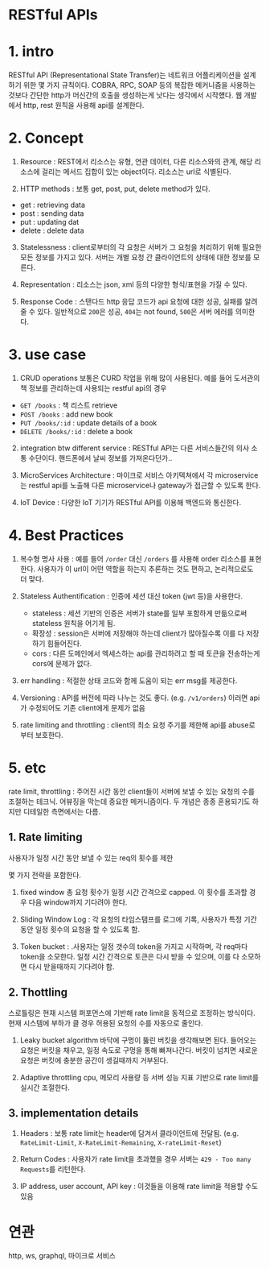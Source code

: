 # RESTful APIs

#
# 1. intro
RESTful API (Representational State Transfer)는 네트워크
어플리케이션을 설계하기 위한 몇 가지 규칙이다. COBRA, RPC, SOAP 등의 복잡한 메커니즘을
사용하는 것보다 간단한 http가 머신간의 호출을 생성하는게 낫다는 생각에서 시작헀다.
웹 개발에서 http, rest 원칙을 사용해 api를 설계한다.

#
# 2. Concept

1. Resource : REST에서 리소스는 유형, 연관 데이터, 다른 리소스와의 관계, 해당 리소스에 걸리는 메서드 집합이 있는 object이다. 리소스는 url로 식별된다.

2. HTTP methods : 보통 get, post, put, delete method가 있다.
- get : retrieving data
- post : sending data
- put : updating dat
- delete : delete data

3. Statelessness : client로부터의 각 요청은 서버가 그 요청을 처리하기 위해 필요한 모든 정보를 가지고 있다. 서버는 개별 요청 간 클라이언트의 상태에 대한 정보를 모른다.

4. Representation : 리소스는 json, xml 등의 다양한 형식/표현을 가질 수 있다.

5. Response Code : 스탠다드 http 응답 코드가 api 요청에 대한 성공, 실패를 알려줄 수 있다. 일반적으로 `200`은 성공, `404`는 not found, `500`은 서버 에러를 의미한다.
   

#
# 3. use case
1. CRUD operations
보통은 CURD 작업을 위해 많이 사용된다. 예를 들어 도서관의 책 정보를 관리하는데 사용되는 restful api의 경우
- `GET /books` : 책 리스트 retrieve
- `POST /books` : add new book
- `PUT /books/:id` : update details of a book
- `DELETE /books/:id` : delete a book

2. integration btw different service : RESTful API는 다른 서비스들간의 의사 소통 수단이다. 핸드폰에서 날씨 정보를 가져온다던가..

3. MicroServices Architecture : 마이크로 서비스 아키텍쳐에서 각 microservice는 restful api를 노출해 다른 microservice나 gateway가 접근할 수 있도록 한다.

4. IoT Device : 다양한 IoT 기기가 RESTful API를 이용해 백엔드와 통신한다.

#
# 4. Best Practices
1. 복수형 명사 사용 : 예를 들어 `/order` 대신 `/orders` 를 사용해 order 리소스를 표현한다. 사용자가 이 url이 어떤 역할을 하는지 추론하는 것도 편하고, 논리적으로도 더 맞다.

2. Stateless Authentification : 인증에 세션 대신 token (jwt 등)을 사용한다.
    - stateless : 세션 기반의 인증은 서버가 state를 일부 포함하게 만듦으로써 stateless 원칙을 어기게 됨.
    - 확장성 : session은 서버에 저장해야 하는데 client가 많아질수록 이를 다 저장하기 힘들어진다.
    - cors : 다른 도메인에서 엑세스하는 api를 관리하려고 할 때 토큰을 전송하는게 cors에 문제가 없다.

3. err handling : 적절한 상태 코드와 함께 도움이 되는 err msg를 제공한다.

4. Versioning : API를 버전에 따라 나누는 것도 좋다. (e.g. `/v1/orders`) 이러면 api가 수정되어도 기존 client에게 문제가 없음

5. rate limiting and throttling : client의 최소 요청 주기를 제한해 api를 abuse로부터 보호한다.

#
# 5. etc
rate limit, throttling : 주어진 시간 동안 client들이 서버에 보낼 수 있는 요청의 수를 조절하는 테크닉. 어뷰징을 막는데 중요한 메커니즘이다. 두 개념은 종종 혼용되기도 하지만 디테일한 측면에서는 다름.

## 1. Rate limiting
사용자가 일정 시간 동안 보낼 수 있는 req의 횟수를 제한

몇 가지 전략을 포함한다.

1. fixed window
총 요청 횟수가 일정 시간 간격으로 capped. 이 횟수를 초과할 경우 다음 window까지 기다려야 한다.

2. Sliding Window Log : 각 요청의 타임스탬프를 로그에 기록, 사용자가 특정 기간 동안 일정 횟수의 요청을 할 수 있도록 함.

3. Token bucket : .사용자는 일정 갯수의 token을 가지고 시작하며, 각 req마다 token을 소모한다. 일정 시간 간격으로 토큰은 다시 받을 수 있으며, 이를 다 소모하면 다시 받을때까지 기다려야 함.

## 2. Thottling
스로틀링은 현재 시스템 퍼포먼스에 기반해 rate limit을 동적으로 조정하는 방식이다. 현재 시스템에 부하가 클 경우 허용된 요청의 수를 자동으로 줄인다.

1. Leaky bucket algorithm
바닥에 구멍이 뚫린 버킷을 생각해보면 된다. 들어오는 요청은 버킷을 채우고, 일정 속도로 구멍을 통해 빠져나간다. 버킷이 넘치면 새로운 요청은 버킷에 충분한 공간이 생길때까지 거부된다.

2. Adaptive throttling
cpu, 메모리 사용량 등 서버 성능 지표 기반으로 rate limit를 실시간 조절한다.

## 3. implementation details
1. Headers : 보통 rate limit는 header에 담겨서 클라이언트에 전달됨.
(e.g. `RateLimit-Limit`, `X-RateLimit-Remaining`, `X-rateLimit-Reset`)

2. Return Codes : 사용자가 rate limit을 초과했을 경우 서버는 `429 - Too many Requests`를 리턴한다.

3. IP address, user account, API key : 이것들을 이용해 rate limit을 적용할 수도 있음


# 연관
http, ws, graphql, 마이크로 서비스